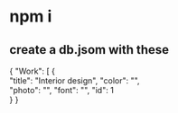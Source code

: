  # npm i 

## create a db.jsom with these   
  
{
  "Work": [ 
    {  
      "title": "Interior design", 
      "color": "",  
      "photo": "",
      "font": "",
      "id": 1  
       } 
}
